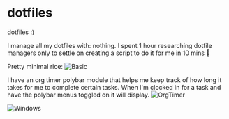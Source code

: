 # dotfiles
dotfiles :)

I manage all my dotfiles with: nothing. I spent 1 hour researching dotfile
managers only to settle on creating a script to do it for me in 10 mins 🤷

Pretty minimal rice:
![Basic](https://user-images.githubusercontent.com/59021155/189222138-eea24207-88b7-4bf4-bc5f-177e81009329.png)

I have an org timer polybar module that helps me keep track of how long it takes for me to complete certain tasks. 
When I'm clocked in for a task and have the polybar menus toggled on it will display.
![OrgTimer](https://user-images.githubusercontent.com/59021155/189222148-c84cee87-02f7-403a-ae16-f940c28f5b69.png)

![Windows](https://user-images.githubusercontent.com/59021155/189222152-2a0d7bbb-4601-4ddd-97bc-4e974ee58108.png)
